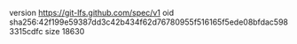 version https://git-lfs.github.com/spec/v1
oid sha256:42f199e59387dd3c42b434f62d76780955f516165f5ede08bfdac5983315cdfc
size 18630
